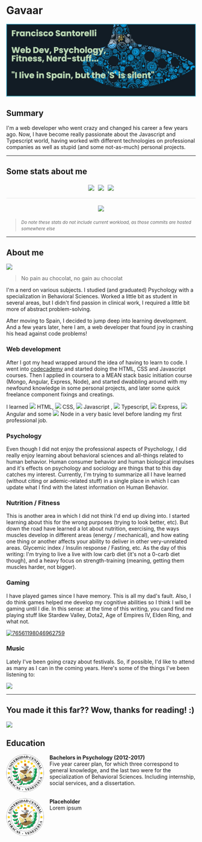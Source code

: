 # Gavaar
<style>
    .center-children { display: flex; flex-flow: row wrap; justify-content: center; }
    .center-self { display: flex; margin: 0 auto; }
    .padded { padding: 5px; }
    hr { width: 100%; }
</style>
<img src="./assets/header.png">

## Summary

I'm a web developer who went crazy and changed his career a few years ago. Now, I have become really passionate about the Javascript and Typescript world, having worked with different technologies on professional companies as well as stupid (and some not-as-much) personal projects.

<hr>

## Some stats about me
<div class="center-children">
    <img class="padded" src="https://github-readme-stats.vercel.app/api?username=gavaar&count_private=true&show_icons=true&theme=gotham">
    <img class="padded" src="https://github-readme-stats.vercel.app/api/top-langs/?username=gavaar&layout=compact">
    <img class="padded" src="https://stackoverflow-card.vercel.app/?userID=10121165&theme=stackoverflow-dark">
    <hr style="opacity: 0.1;">
    <img class="padded" src="https://github-profile-trophy.vercel.app/?username=gavaar&theme=discord">
</div>

> <small>*Do note these stats do not include current workload, as those commits are hosted somewhere else*</small>

<hr>

## About me

<img class="center-self" src="https://pbs.twimg.com/profile_images/1432673063364136963/LLh4_SiS_400x400.jpg">

> No pain au chocolat, no gain au chocolat

I'm a nerd on various subjects. I studied (and graduated) Psychology with a specialization in Behavioral Sciences. Worked a little bit as student in several areas, but I didn't find passion in clinical work, I required a little bit more of abstract problem-solving.

After moving to Spain, I decided to jump deep into learning development. And a few years later, here I am, a web developer that found joy in crashing his head against code problems!

### Web development

After I got my head wrapped around the idea of having to learn to code. I went into [codecademy](https://codecademy.com) and started doing the HTML, CSS and Javascript courses. Then I applied in coursera to a MEAN stack basic initiation course (Mongo, Angular, Express, Node), and started dwabbling around with my newfound knowledge in some personal projects, and later some quick freelance component fixings and creatings.

I learned <img height="16px" src='https://cdn.jsdelivr.net/gh/devicons/devicon/icons/html5/html5-original.svg'> HTML, <img height="16px" src='https://cdn.jsdelivr.net/gh/devicons/devicon/icons/css3/css3-original.svg'> CSS, <img height="16px" src='https://cdn.jsdelivr.net/gh/devicons/devicon/icons/javascript/javascript-original.svg'> Javascript
, <img height="16px" src='https://cdn.jsdelivr.net/gh/devicons/devicon/icons/typescript/typescript-original.svg'> Typescript, <img height="16px" src='https://cdn.jsdelivr.net/gh/devicons/devicon/icons/express/express-original.svg'> Express, <img height="16px" src='https://cdn.jsdelivr.net/gh/devicons/devicon/icons/angularjs/angularjs-original.svg'> Angular and some <img height="16px" src='https://cdn.jsdelivr.net/gh/devicons/devicon/icons/nodejs/nodejs-original.svg'> Node in a very basic level before landing my first professional job.

### Psychology

Even though I did not enjoy the professional aspects of Psychology, I did really enjoy learning about behavioral sciences and all-things related to human behavior. Human consumer behavior and human biological impulses and it's effects on psychology and sociology are things that to this day catches my interest. Currently, I'm trying to summarize all I have learned (without citing or ademic-related stuff) in a single place in which I can update what I find with the latest information on Human Behavior.

### Nutrition / Fitness

This is another area in which I did not think I'd end up diving into. I started learning about this for the wrong purposes (trying to look better, etc). But down the road have learned a lot about nutrition, exercising, the ways muscles develop in different areas (energy / mechanical), and how eating one thing or another affects your ability to deliver in other very-unrelated areas. Glycemic index / Insulin response / Fasting, etc. As the day of this writing: I'm trying to live a live with low carb diet (it's not a 0-carb diet though), and a heavy focus on strength-training (meaning, getting them muscles harder, not bigger).

### Gaming

I have played games since I have memory. This is all my dad's fault. Also, I do think games helped me develop my cognitive abilities so I think I will be gaming until I die. In this sense: at the time of this writing, you cand find me playing stuff like Stardew Valley, Dota2, Age of Empires IV, Elden Ring, and what not.

<a href="https://steamcommunity.com/id/oxspit/" target="_blank"><img class="center-self" src="https://steamcard.vercel.app/card/76561198046962759/en,badge,group" alt="76561198046962759"/></a>

### Music

Lately I've been going crazy about festivals. So, if possible, I'd like to attend as many as I can in the coming years. Here's some of the things I've been listening to:

<img class="center-self" src="https://spotify-recently-played-readme.vercel.app/api?user=22f7dtvpctgyabn5z2vlunwty&unique=true&count=10&width=500">

<hr>

## You made it this far?? Wow, thanks for reading! :)
<img style="display: flex; margin-left: auto" src="https://komarev.com/ghpvc/?username=gavaar">

## Education

<div style="display: flex">
    <img style="margin: auto 15px 0 0; background: white; border-radius: 50%;" height="100px" src="./assets/ucv.png">
    <div>
        <strong>Bachelors in Psychology (2012-2017)</strong>
        <br>
        Five year career plan, for which three correspond to general knowledge, and the last two were for the specialization of Behavioral Sciences. Including internship, social services, and a dissertation.
    </div>
</div>
<br>
<div style="display: flex">
    <img style="margin: auto 15px 0 0; background: white; border-radius: 50%;" height="100px" src="./assets/ucv.png">
    <div>
        <strong>Placeholder</strong>
        <br>
        Lorem ipsum
    </div>
</div>
